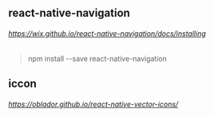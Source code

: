 ## react-native-navigation
###### https://wix.github.io/react-native-navigation/docs/installing
>  npm install --save react-native-navigation

## iccon 
###### https://oblador.github.io/react-native-vector-icons/
